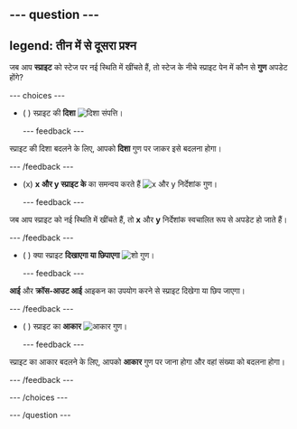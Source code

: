 --- question ---
---
legend: तीन में से दूसरा प्रश्न
---

जब आप **स्प्राइट** को स्टेज पर नई स्थिति में खींचते हैं, तो स्टेज के नीचे स्प्राइट पेन में कौन से **गुण** अपडेट होंगे?

--- choices ---

- ( ) स्प्राइट की **दिशा** ![दिशा संपत्ति।](images/direction.png)

  --- feedback ---

स्प्राइट की दिशा बदलने के लिए, आपको **दिशा** गुण पर जाकर इसे बदलना होगा।

  --- /feedback ---

- (x) **x और y स्प्राइट के** का समन्वय करते हैं ![x और y निर्देशांक गुण।](images/coordinates.png)

  --- feedback ---

जब आप स्प्राइट को नई स्थिति में खींचते हैं, तो **x** और **y** निर्देशांक स्वचालित रूप से अपडेट हो जाते हैं।

  --- /feedback ---

- ( ) क्या स्प्राइट **दिखाएगा या छिपाएगा** ![शो गुण।](images/visibility.png)

  --- feedback ---

**आई** और **क्रॉस-आउट आई** आइकन का उपयोग करने से स्प्राइट दिखेगा या छिप जाएगा।

  --- /feedback ---

- ( ) स्प्राइट का **आकार** ![आकार गुण।](images/size.png)

  --- feedback ---

स्प्राइट का आकार बदलने के लिए, आपको **आकार** गुण पर जाना होगा और वहां संख्या को बदलना होगा।

  --- /feedback ---

--- /choices ---

--- /question ---
